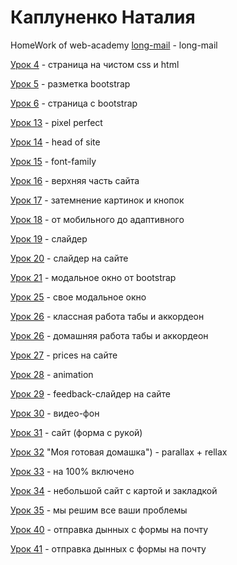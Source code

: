 

# Каплуненко Наталия
HomeWork of web-academy
[long-mail](https://github.com/long-mail.html/ "long-mail") - long-mail

[Урок 4](https://anessy.github.io/lesson4(html_css)/ "Моя готовая домашка") - страница на чистом css и html

[Урок 5](https://anessy.github.io/lesson5(bootstrap)/ "Моя готовая домашка") - разметка bootstrap

[Урок 6](https://anessy.github.io/lesson6(project_bootstrap)/class-work/src/ "Моя готовая домашка") - страница с bootstrap

[Урок 13](https://anessy.github.io/lesson13(pixel_perfect)/src/index.html "Моя готовая домашка") - pixel perfect

[Урок 14](https://anessy.github.io/lesson14(headOFsite)/src/index.html "Моя готовая домашка") - head of site

[Урок 15](https://anessy.github.io/lesson15(font_family)/index.html "Моя готовая домашка") - font-family

[Урок 16](https://anessy.github.io/lesson16/src/index.html "Моя готовая домашка") - верхняя часть сайта

[Урок 17](https://anessy.github.io/lesson17/index.html "Моя готовая домашка") - затемнение картинок и кнопок

[Урок 18](https://anessy.github.io/lesson18(mobile)/src/index.html "Моя готовая домашка") - от мобильного до адаптивного

[Урок 19](https://anessy.github.io/lesson19(slider)/src/index.html "Моя готовая домашка") - слайдер

[Урок 20](Anessy.github.io/lesson20(slider-in-site)/src/index.html "Моя готовая домашка") - слайдер на сайте

[Урок 21](https://anessy.github.io/lesson21(modal%20windows)/index.html "Моя готовая домашка") - модальное окно от bootstrap

[Урок 25](https://anessy.github.io/lesson25/project/src/index.html "Моя готовая домашка") - свое модальное окно

[Урок 26](https://anessy.github.io/lesson26%20(%D1%82%D0%B0%D0%B1%D1%8B%20%D0%B8%20%D0%B0%D0%BA%D0%BA%D0%B0%D1%80%D0%B4%D0%B5%D0%BE%D0%BD%D1%8B)/untitled.html "Моя готовая домашка") - классная работа табы и аккордеон

[Урок 26](https://https://anessy.github.io/lesson26%20(%D1%82%D0%B0%D0%B1%D1%8B%20%D0%B8%20%D0%B0%D0%BA%D0%BA%D0%B0%D1%80%D0%B4%D0%B5%D0%BE%D0%BD%D1%8B)/index.html "Моя готовая домашка") - домашняя работа табы и аккордеон

[Урок 27](https://anessy.github.io/lesson27(prices)/src/index.html "Моя готовая домашка") - prices на сайте

[Урок 28](https://https://anessy.github.io/lesson28%20(animation)/index.html "Моя готовая домашка") - animation

[Урок 29](https://https://anessy.github.io/lesson29/index.html "Моя готовая домашка") - feedback-слайдер на сайте

[Урок 30](https://anessy.github.io/lesson30%20(bg-video)/index.html "Моя готовая домашка") - видео-фон

[Урок 31](https://anessy.github.io/lesson31/src/index.html "Моя готовая домашка") - сайт (форма с рукой)

[Урок 32](https://github.com/Anessy/Anessy.github.io/blob/master/lesson32(parallax_rellax)/parallax/index.html) "Моя готовая домашка") - parallax + rellax 

[Урок 33](https://anessy.github.io/lesson33/src/index.html "Моя готовая домашка") - на 100% включено

[Урок 34](https://anessy.github.io/lesson34(maps)/index.html "Моя готовая домашка") - небольшой сайт с картой и закладкой

[Урок 35](https://anessy.github.io/lesson35/src/index.html "Моя готовая домашка") - мы решим все ваши проблемы

[Урок 40](https://anessy.github.io/lesson40(mail)/index.html "Моя готовая домашка") - отправка дынных с формы на почту

[Урок 41](https://anessy.github.io/blob/master/artwinery/index.html "Моя готовая домашка") - отправка дынных с формы на почту


